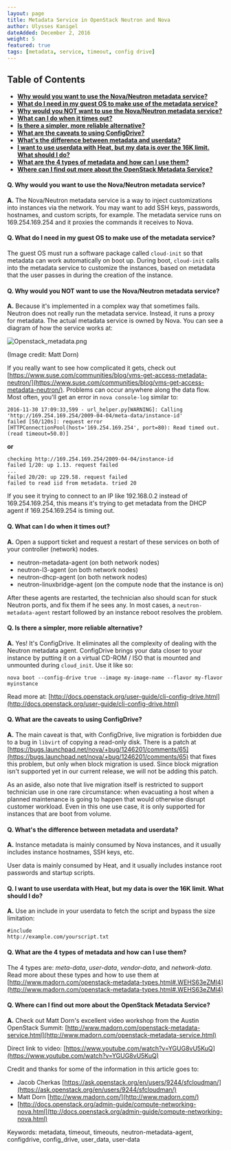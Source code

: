```yaml
---
layout: page
title: Metadata Service in OpenStack Neutron and Nova
author: Ulysses Kanigel
dateAdded: December 2, 2016
weight: 5
featured: true
tags: [metadata, service, timeout, config drive]
---
```

## Table of Contents
 * [**Why would you want to use the Nova/Neutron metadata service?**](#q-why-would-you-want-to-use-the-novaneutron-metadata-service)
 * [**What do I need in my guest OS to make use of the metadata service?**](#q-what-do-i-need-in-my-guest-os-to-make-use-of-the-metadata-service)
 * [**Why would you NOT want to use the Nova/Neutron metadata service?**](#q-why-would-you-not-want-to-use-the-novaneutron-metadata-service)
 * [**What can I do when it times out?**](#q-what-can-i-do-when-it-times-out)
 * [**Is there a simpler, more reliable alternative?**](#q-is-there-a-simpler-more-reliable-alternative)
 * [**What are the caveats to using ConfigDrive?**](#q-what-are-the-caveats-to-using-configdrive)
 * [**What's the difference between metadata and userdata?**](#q-whats-the-difference-between-metadata-and-userdata)
 * [**I want to use userdata with Heat, but my data is over the 16K limit. What should I do?**](#q-i-want-to-use-userdata-with-heat-but-my-data-is-over-the-16k-limit-what-should-i-do)
 * [**What are the 4 types of metadata and how can I use them?**](#q-what-are-the-4-types-of-metadata-and-how-can-i-use-them)
 * [**Where can I find out more about the OpenStack Metadata Service?**](#q-where-can-i-find-out-more-about-the-openstack-metadata-service)

#### Q. Why would you want to use the Nova/Neutron metadata service?

**A.** The Nova/Neutron metadata service is a way to inject customizations into instances via the network.  You may want to add SSH keys, passwords, hostnames, and custom scripts, for example.  The metadata service runs on 169.254.169.254 and it proxies the commands it receives to Nova.

#### Q. What do I need in my guest OS to make use of the metadata service?

The guest OS must run a software package called `cloud-init` so that metadata can work automatically on boot up. During boot, `cloud-init` calls into the metadata service to customize the instances, based on metadata that the user passes in during the creation of the instance.

#### Q. Why would you NOT want to use the Nova/Neutron metadata service?

**A.** Because it's implemented in a complex way that sometimes fails.  Neutron does not really run the metadata service.  Instead, it runs a proxy for metadata. The actual metadata service is owned by Nova.  You can see a diagram of how the service works at: 

![Openstack_metadata.png]({{site.baseurl}}/img/Openstack_metadata.png)

(Image credit: Matt Dorn)

If you really want to see how complicated it gets, check out [https://www.suse.com/communities/blog/vms-get-access-metadata-neutron/](https://www.suse.com/communities/blog/vms-get-access-metadata-neutron/). Problems can occur anywhere along the data flow. Most often, you'll get an error in `nova console-log` similar to:

```
2016-11-30 17:09:33,599 - url_helper.py[WARNING]: Calling 'http://169.254.169.254/2009-04-04/meta-data/instance-id'
failed [50/120s]: request error [HTTPConnectionPool(host='169.254.169.254', port=80): Read timed out.
(read timeout=50.0)]
```

**or**

```
checking http://169.254.169.254/2009-04-04/instance-id
failed 1/20: up 1.13. request failed
...
failed 20/20: up 229.58. request failed
failed to read iid from metadata. tried 20
```

If you see it trying to connect to an IP like 192.168.0.2 instead of 169.254.169.254, this means it's trying to get metadata from the DHCP agent if 169.254.169.254 is timing out.


#### Q. What can I do when it times out?

**A.** Open a support ticket and request a restart of these services on both of your controller (network) nodes.

 * neutron-metadata-agent (on both network nodes)
 * neutron-l3-agent (on both network nodes)
 * neutron-dhcp-agent (on both network nodes)
 * neutron-linuxbridge-agent (on the compute node that the instance is on)

After these agents are restarted, the technician also should scan for stuck Neutron ports, and fix them if he sees any.  In most cases, a `neutron-metadata-agent` restart followed by an instance reboot resolves the problem.

#### Q. Is there a simpler, more reliable alternative?

**A.** Yes!  It's ConfigDrive.  It eliminates all the complexity of dealing with the Neutron metadata agent.  ConfigDrive brings your data closer to your instance by putting it on a virtual CD-ROM / ISO that is mounted and unmounted during `cloud_init`.  Use it like so:

```
nova boot --config-drive true --image my-image-name --flavor my-flavor myinstance
```

Read more at: [http://docs.openstack.org/user-guide/cli-config-drive.html](http://docs.openstack.org/user-guide/cli-config-drive.html)

#### Q. What are the caveats to using ConfigDrive?

**A.** The main caveat is that, with ConfigDrive, live migration is forbidden due to a bug in `libvirt` of copying a read-only disk. There is a patch at [https://bugs.launchpad.net/nova/+bug/1246201/comments/65](https://bugs.launchpad.net/nova/+bug/1246201/comments/65) that fixes this problem, but only when block migration is used.  Since block migration isn't supported yet in our current release, we will not be adding this patch.

As an aside, also note that live migration itself is restricted to support technician use in one rare circumstance: when evacuating a host when a planned maintenance is going to happen that would otherwise disrupt customer workload.  Even in this one use case, it is only supported for instances that are boot from volume.

#### Q. What's the difference between metadata and userdata?

**A.** Instance metadata is mainly consumed by Nova instances, and it usually includes instance hostnames, SSH keys, etc.

User data is mainly consumed by Heat, and it usually includes instance root passwords and startup scripts.

#### Q. I want to use userdata with Heat, but my data is over the 16K limit. What should I do?

**A.** Use an include in your userdata to fetch the script and bypass the size limitation:

```
#include
http://example.com/yourscript.txt
```

#### Q. What are the 4 types of metadata and how can I use them?

The 4 types are: *meta-data*, *user-data*, *vendor-data*, and *network-data*.  Read more about these types and how to use them at [http://www.madorn.com/openstack-metadata-types.html#.WEHS63eZMl4](http://www.madorn.com/openstack-metadata-types.html#.WEHS63eZMl4)

#### Q. Where can I find out more about the OpenStack Metadata Service?

**A.** Check out Matt Dorn's excellent video workshop from the Austin OpenStack Summit: [http://www.madorn.com/openstack-metadata-service.html](http://www.madorn.com/openstack-metadata-service.html)

Direct link to video: [https://www.youtube.com/watch?v=YGUG8vU5KuQ](https://www.youtube.com/watch?v=YGUG8vU5KuQ)

Credit and thanks for some of the information in this article goes to:

 * Jacob Cherkas [https://ask.openstack.org/en/users/9244/sfcloudman/](https://ask.openstack.org/en/users/9244/sfcloudman/)
 * Matt Dorn [http://www.madorn.com/](http://www.madorn.com/)
 * [http://docs.openstack.org/admin-guide/compute-networking-nova.html](ttp://docs.openstack.org/admin-guide/compute-networking-nova.html)
 
Keywords: metadata, timeout, timeouts, neutron-metadata-agent, configdrive, config_drive, user_data, user-data
